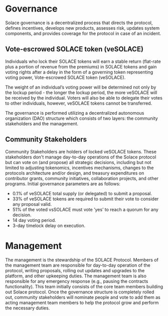 # Governance

Solace governance is a decentralized process that directs the protocol, defines incentives, develops new products, assesses risk, updates system components, and
provides coverage for the protocol in case of an incident.

## Vote-escrowed SOLACE token (veSOLACE)

Individuals who lock their SOLACE tokens will earn a stable return (flat-rate plus a portion of revenue from the premiums) in SOLACE tokens and gain voting rights after a delay in the form of a governing token representing voting power, Vote-escrowed SOLACE token (veSOLACE).

The weight of an individual’s voting power will be determined not only by the lockup period - the longer the lockup period, the more veSOLACE will be received by the individual. Voters will also be able to delegate their votes to other individuals, however, veSOLACE tokens cannot be transferred.

The governance is performed utilizing a decentralized autonomous organization (DAO) structure which consists of two layers: the community stakeholders and the management.

## Community Stakeholders

Community Stakeholders are holders of locked veSOLACE tokens. These stakeholders don't manage day-to-day operations of the Solace protocol but can vote on (and propose) all strategic decisions, including but not limited to adjusting tokenomics, incentives mechanisms, changes to the protocols architecture and/or design, and treasury expenditures on contributor grants, community initiatives, collaboration projects, and other programs. Initial governance parameters are as follows:
- 0.1% of veSOLACE total supply (or delegated) to submit a proposal.
- 33% of veSOLACE tokens are required to submit their vote to consider any
proposal valid.
- 51% of the voted vsSOLACE must vote ’yes’ to reach a quorum for any
decision.
- 14 day voting period.
- 3-day timelock delay on execution.

# Management

The management is the stewardship of the SOLACE Protocol. Members of the management team are responsible for day-to-day operation of the protocol, writing proposals, rolling out updates and upgrades to the platform, and other upkeeping duties. The management team is also responsible for any emergency response (e.g., pausing the contracts functionality). This team initially consists of the core team members building out Solace protocol. Once the governance structure is completely rolled out, community stakeholders will nominate people and vote to add them as acting management team members to help the protocol grow and perform the necessary duties.
